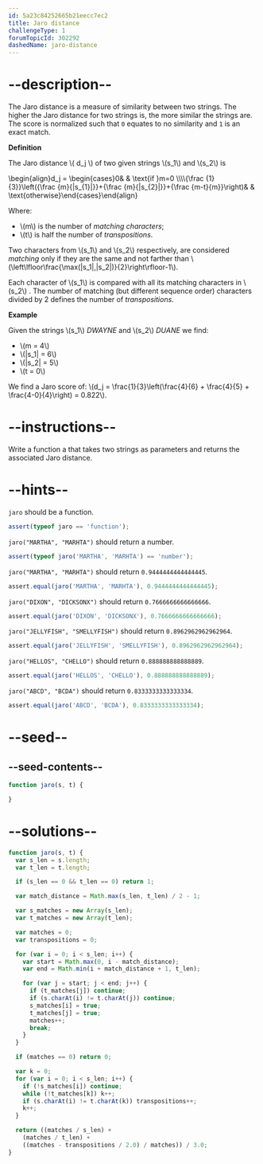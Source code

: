 ```yaml
---
id: 5a23c84252665b21eecc7ec2
title: Jaro distance
challengeType: 1
forumTopicId: 302292
dashedName: jaro-distance
---
```


# --description--

The Jaro distance is a measure of similarity between two strings. The higher the Jaro distance for two strings is, the more similar the strings are. The score is normalized such that `0` equates to no similarity and `1` is an exact match.

**Definition**

The Jaro distance \\( d_j \\) of two given strings \\(s_1\\) and \\(s_2\\) is

\\begin{align}d_j = \\begin{cases}0& & \\text{if }m=0 \\\\\\\\{\\frac {1}{3}}\\left({\\frac {m}{|s\_{1}|}}+{\\frac {m}{|s\_{2}|}}+{\\frac {m-t}{m}}\\right)& & \\text{otherwise}\\end{cases}\\end{align}

Where:

<ul>
  <li>\(m\) is the number of <i>matching characters</i>;</li>
  <li> \(t\) is half the number of <i>transpositions</i>.</li>
</ul>

Two characters from \\(s_1\\) and \\(s_2\\) respectively, are considered *matching* only if they are the same and not farther than \\(\\left\\lfloor\\frac{\\max(|s_1|,|s_2|)}{2}\\right\\rfloor-1\\).

Each character of \\(s_1\\) is compared with all its matching characters in \\(s_2\\) . The number of matching (but different sequence order) characters divided by 2 defines the number of *transpositions*.

**Example**

Given the strings \\(s_1\\) *DWAYNE* and \\(s_2\\) *DUANE* we find:

<ul>
  <li>\(m = 4\)</li>
  <li>\(|s_1| = 6\)</li>
  <li>\(|s_2| = 5\)</li>
  <li>\(t = 0\)</li>
</ul>

We find a Jaro score of: \\(d_j = \\frac{1}{3}\\left(\\frac{4}{6} + \\frac{4}{5} + \\frac{4-0}{4}\\right) = 0.822\\).

# --instructions--

Write a function a that takes two strings as parameters and returns the associated Jaro distance.

# --hints--

`jaro` should be a function.

```js
assert(typeof jaro == 'function');
```

`jaro("MARTHA", "MARHTA")` should return a number.

```js
assert(typeof jaro('MARTHA', 'MARHTA') == 'number');
```

`jaro("MARTHA", "MARHTA")` should return `0.9444444444444445`.

```js
assert.equal(jaro('MARTHA', 'MARHTA'), 0.9444444444444445);
```

`jaro("DIXON", "DICKSONX")` should return `0.7666666666666666`.

```js
assert.equal(jaro('DIXON', 'DICKSONX'), 0.7666666666666666);
```

`jaro("JELLYFISH", "SMELLYFISH")` should return `0.8962962962962964`.

```js
assert.equal(jaro('JELLYFISH', 'SMELLYFISH'), 0.8962962962962964);
```

`jaro("HELLOS", "CHELLO")` should return `0.888888888888889`.

```js
assert.equal(jaro('HELLOS', 'CHELLO'), 0.888888888888889);
```

`jaro("ABCD", "BCDA")` should return `0.8333333333333334`.

```js
assert.equal(jaro('ABCD', 'BCDA'), 0.8333333333333334);
```

# --seed--

## --seed-contents--

```js
function jaro(s, t) {

}
```

# --solutions--

```js
function jaro(s, t) {
  var s_len = s.length;
  var t_len = t.length;

  if (s_len == 0 && t_len == 0) return 1;

  var match_distance = Math.max(s_len, t_len) / 2 - 1;

  var s_matches = new Array(s_len);
  var t_matches = new Array(t_len);

  var matches = 0;
  var transpositions = 0;

  for (var i = 0; i < s_len; i++) {
    var start = Math.max(0, i - match_distance);
    var end = Math.min(i + match_distance + 1, t_len);

    for (var j = start; j < end; j++) {
      if (t_matches[j]) continue;
      if (s.charAt(i) != t.charAt(j)) continue;
      s_matches[i] = true;
      t_matches[j] = true;
      matches++;
      break;
    }
  }

  if (matches == 0) return 0;

  var k = 0;
  for (var i = 0; i < s_len; i++) {
    if (!s_matches[i]) continue;
    while (!t_matches[k]) k++;
    if (s.charAt(i) != t.charAt(k)) transpositions++;
    k++;
  }

  return ((matches / s_len) +
    (matches / t_len) +
    ((matches - transpositions / 2.0) / matches)) / 3.0;
}
```
